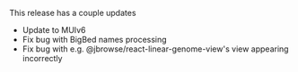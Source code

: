 This release has a couple updates

- Update to MUIv6
- Fix bug with BigBed names processing
- Fix bug with e.g. @jbrowse/react-linear-genome-view's view appearing
  incorrectly
